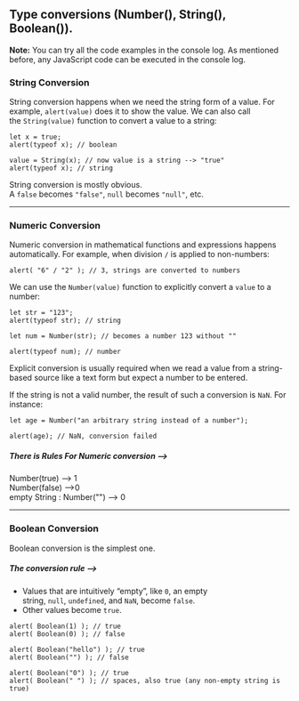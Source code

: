 ## Type conversions (Number(), String(), Boolean()).  
**Note:** You can try all the code examples in the console log. As mentioned before, any JavaScript code can be executed in the console log.  
### String Conversion  

String conversion happens when we need the string form of a value.
For example, `alert(value)` does it to show the value.
We can also call the `String(value)` function to convert a value to a string:

```
let x = true;
alert(typeof x); // boolean

value = String(x); // now value is a string --> "true"
alert(typeof x); // string
```

String conversion is mostly obvious. A `false` becomes `"false"`, `null` becomes `"null"`, etc.

---
### Numeric Conversion

Numeric conversion in mathematical functions and expressions happens automatically.
For example, when division `/` is applied to non-numbers:
```
alert( "6" / "2" ); // 3, strings are converted to numbers
```

We can use the `Number(value)` function to explicitly convert a `value` to a number:
```
let str = "123";
alert(typeof str); // string

let num = Number(str); // becomes a number 123 without ""

alert(typeof num); // number
```

Explicit conversion is usually required when we read a value from a string-based source like a text form but expect a number to be entered.

If the string is not a valid number, the result of such a conversion is `NaN`. For instance:

```
let age = Number("an arbitrary string instead of a number");

alert(age); // NaN, conversion failed
```

##### There is Rules For Numeric conversion --> 
Number(true) --> 1  
Number(false) -->0  
empty String : Number("") --> 0  

---
### Boolean Conversion

Boolean conversion is the simplest one.
##### The conversion rule -->

- Values that are intuitively “empty”, like `0`, an empty string, `null`, `undefined`, and `NaN`, become `false`.
- Other values become `true`.

```
alert( Boolean(1) ); // true
alert( Boolean(0) ); // false

alert( Boolean("hello") ); // true
alert( Boolean("") ); // false

alert( Boolean("0") ); // true
alert( Boolean(" ") ); // spaces, also true (any non-empty string is true)
```

